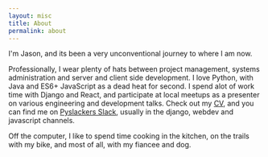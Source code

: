 ```yaml
---
layout: misc
title: About
permalink: about
---
```


I'm Jason, and its been a very unconventional journey to where I am now.

Professionally, I wear plenty of hats between project management, systems administration and server and client side development.  I love Python, with Java and ES6+ JavaScript as a dead heat for second.  I spend alot of work time with Django and React, and participate at local meetups as a presenter on various engineering and development talks. Check out my [CV](/cv), and you can find me on [Pyslackers Slack](https://pyslackers.com/slack/), usually in the django, webdev and javascript channels.

Off the computer, I like to spend time cooking in the kitchen, on the trails with my bike, and most of all, with my fiancee and dog.
